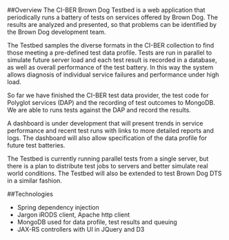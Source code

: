 ##Overview
The CI-BER Brown Dog Testbed is a web application that periodically runs a battery of tests on services offered by Brown Dog. The results are analyzed and presented, so that problems can be identified by the Brown Dog development team.

The Testbed samples the diverse formats in the CI-BER collection to find those meeting a pre-defined test data profile. Tests are run in parallel to simulate future server load and each test result is recorded in a database, as well as overall performance of the test battery. In this way the system allows diagnosis of individual service failures and performance under high load.

So far we have finished the CI-BER test data provider, the test code for Polyglot services (DAP) and the recording of test outcomes to MongoDB. We are able to runs tests against the DAP and record the results.

A dashboard is under development that will present trends in service performance and recent test runs with links to more detailed reports and logs. The dashboard will also allow specification of the data profile for future test batteries.

The Testbed is currently running parallel tests from a single server, but there is a plan to distribute test jobs to servers and better simulate real world conditions. The Testbed will also be extended to test Brown Dog DTS in a similar fashion.

##Technologies

* Spring dependency injection
* Jargon iRODS client, Apache http client
* MongoDB used for data profile, test results and queuing
* JAX-RS controllers with UI in JQuery and D3
